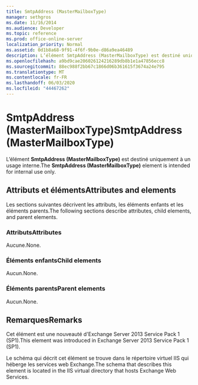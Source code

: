 ```yaml
---
title: SmtpAddress (MasterMailboxType)
manager: sethgros
ms.date: 11/16/2014
ms.audience: Developer
ms.topic: reference
ms.prod: office-online-server
localization_priority: Normal
ms.assetid: 0d1b8a68-9f91-4f6f-9b0e-d86a9ea46489
description: L’élément SmtpAddress (MasterMailboxType) est destiné uniquement à un usage interne.
ms.openlocfilehash: a9bd9cae206026124216289db8b1e1a47856ecc8
ms.sourcegitcommit: 88ec988f2bb67c1866d06b361615f3674a24e795
ms.translationtype: MT
ms.contentlocale: fr-FR
ms.lasthandoff: 06/03/2020
ms.locfileid: "44467262"
---
```

# <a name="smtpaddress-mastermailboxtype"></a><span data-ttu-id="82abf-103">SmtpAddress (MasterMailboxType)</span><span class="sxs-lookup"><span data-stu-id="82abf-103">SmtpAddress (MasterMailboxType)</span></span>

<span data-ttu-id="82abf-104">L’élément **SmtpAddress (MasterMailboxType)** est destiné uniquement à un usage interne.</span><span class="sxs-lookup"><span data-stu-id="82abf-104">The **SmtpAddress (MasterMailboxType)** element is intended for internal use only.</span></span> 

## <a name="attributes-and-elements"></a><span data-ttu-id="82abf-105">Attributs et éléments</span><span class="sxs-lookup"><span data-stu-id="82abf-105">Attributes and elements</span></span>

<span data-ttu-id="82abf-106">Les sections suivantes décrivent les attributs, les éléments enfants et les éléments parents.</span><span class="sxs-lookup"><span data-stu-id="82abf-106">The following sections describe attributes, child elements, and parent elements.</span></span>
  
### <a name="attributes"></a><span data-ttu-id="82abf-107">Attributs</span><span class="sxs-lookup"><span data-stu-id="82abf-107">Attributes</span></span>

<span data-ttu-id="82abf-108">Aucune.</span><span class="sxs-lookup"><span data-stu-id="82abf-108">None.</span></span>
  
### <a name="child-elements"></a><span data-ttu-id="82abf-109">Éléments enfants</span><span class="sxs-lookup"><span data-stu-id="82abf-109">Child elements</span></span>

<span data-ttu-id="82abf-110">Aucun.</span><span class="sxs-lookup"><span data-stu-id="82abf-110">None.</span></span>
  
### <a name="parent-elements"></a><span data-ttu-id="82abf-111">Éléments parents</span><span class="sxs-lookup"><span data-stu-id="82abf-111">Parent elements</span></span>

<span data-ttu-id="82abf-112">Aucun.</span><span class="sxs-lookup"><span data-stu-id="82abf-112">None.</span></span>
  
## <a name="remarks"></a><span data-ttu-id="82abf-113">Remarques</span><span class="sxs-lookup"><span data-stu-id="82abf-113">Remarks</span></span>

<span data-ttu-id="82abf-114">Cet élément est une nouveauté d'Exchange Server 2013 Service Pack 1 (SP1).</span><span class="sxs-lookup"><span data-stu-id="82abf-114">This element was introduced in Exchange Server 2013 Service Pack 1 (SP1).</span></span>
  
<span data-ttu-id="82abf-115">Le schéma qui décrit cet élément se trouve dans le répertoire virtuel IIS qui héberge les services web Exchange.</span><span class="sxs-lookup"><span data-stu-id="82abf-115">The schema that describes this element is located in the IIS virtual directory that hosts Exchange Web Services.</span></span>
  

